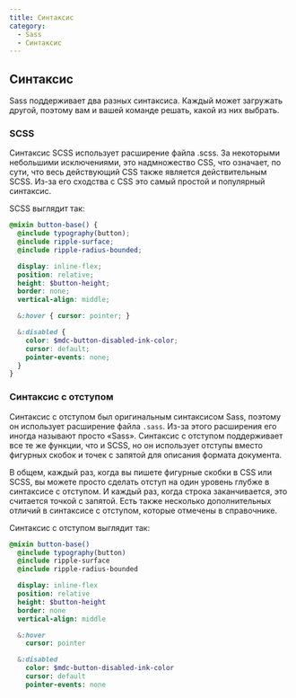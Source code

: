```yaml
---
title: Синтаксис
category:
  - Sass
  - Синтаксис
---
```


## Синтаксис

Sass поддерживает два разных синтаксиса. Каждый может загружать другой, поэтому вам и вашей команде решать, какой из них выбрать.

### SCSS

Синтаксис SCSS использует расширение файла .scss. За некоторыми небольшими исключениями, это надмножество CSS, что означает, по сути, что весь действующий CSS также является действительным SCSS. Из-за его сходства с CSS это самый простой и популярный синтаксис.

SCSS выглядит так:

```scss
@mixin button-base() {
  @include typography(button);
  @include ripple-surface;
  @include ripple-radius-bounded;

  display: inline-flex;
  position: relative;
  height: $button-height;
  border: none;
  vertical-align: middle;

  &:hover { cursor: pointer; }

  &:disabled {
    color: $mdc-button-disabled-ink-color;
    cursor: default;
    pointer-events: none;
  }
}
```

### Синтаксис с отступом

Синтаксис с отступом был оригинальным синтаксисом Sass, поэтому он использует расширение файла `.sass`. Из-за этого расширения его иногда называют просто «Sass». Синтаксис с отступом поддерживает все те же функции, что и SCSS, но он использует отступы вместо фигурных скобок и точек с запятой для описания формата документа.

В общем, каждый раз, когда вы пишете фигурные скобки в CSS или SCSS, вы можете просто сделать отступ на один уровень глубже в синтаксисе с отступом. И каждый раз, когда строка заканчивается, это считается точкой с запятой. Есть также несколько дополнительных отличий в синтаксисе с отступом, которые отмечены в справочнике.

Синтаксис с отступом выглядит так:

```sass
@mixin button-base()
  @include typography(button)
  @include ripple-surface
  @include ripple-radius-bounded

  display: inline-flex
  position: relative
  height: $button-height
  border: none
  vertical-align: middle

  &:hover
    cursor: pointer

  &:disabled
    color: $mdc-button-disabled-ink-color
    cursor: default
    pointer-events: none
```
